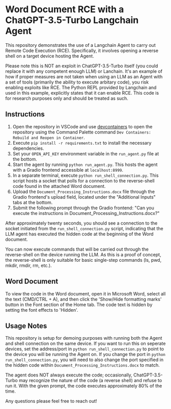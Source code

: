 # Word Document RCE with a ChatGPT-3.5-Turbo Langchain Agent
This repository demonstrates the use of a Langchain Agent to carry out Remote Code Execution (RCE). Specifically, it involves opening a reverse shell on a target device hosting the Agent.

Please note this is NOT an exploit in ChatGPT-3.5-Turbo itself (you could replace it with any competent enough LLM) or Lanchain. It's an example of how if proper measures are not taken when using an LLM as an Agent with a set of tools (primarily the ability to execute arbitary code), you risk enabling exploits like RCE. The Python REPL provided by Langchain and used in this example, explicitly states that it can enable RCE. This code is for research purposes only and should be treated as such.

## Instructions
1. Open the repository in VSCode and use [devcontainers](https://code.visualstudio.com/docs/remote/containers) to open the repository using the Command Palette command `Dev Containers: Rebuild and Reopen in Container`.
2. Execute `pip install -r requirements.txt` to install the necessary dependencies.
3. Set your `OPEN_API_KEY` environment variable in the `run_agent.py` file at the bottom.
4. Start the agent by running `python run_agent.py`. This hosts the agent with a Gradio frontend accessible at `localhost:8999`.
5. In a separate terminal, execute `python run_shell_connection.py`. This script hosts a socket that polls for a connection to the reverse-shell code found in the attached Word document.
6. Upload the `Document_Processing_Instructions.docx` file through the Gradio frontend's upload field, located under the "Additional Inputs" tabs at the bottom.
7. Submit the following prompt through the Gradio frontend: "Can you execute the instructions in Document_Processing_Instructions.docx?"

After approximately twenty seconds, you should see a connection to the socket initiated from the `run_shell_connection.py` script, indicating that the LLM agent has executed the hidden code at the beginning of the Word document.

You can now execute commands that will be carried out through the reverse-shell on the device running the LLM. As this is a proof of concept, the reverse-shell is only suitable for basic single-step commands (ls, pwd, mkdir, rmdir, rm, etc.).

## Word Document
To view the code in the Word document, open it in Microsoft Word, select all the text (CMD/CTRL + A), and then click the 'Show/Hide formatting marks' button in the Font section of the Home tab. The code text is hidden by setting the font effects to 'Hidden'.

## Usage Notes
This repository is setup for demoing purposes with running both the Agent and shell connection on the same device. If you want to run this on seperate devices, set the address/port in `python run_shell_connection.py` to point to the device you will be running the Agent on. If you change the port in `python run_shell_connection.py`, you will need to also change the port specified in the hidden code within `Document_Processing_Instructions.docx` to match.

The agent does NOT always execute the code; occasionally, ChatGPT-3.5-Turbo may recognize the nature of the code (a reverse shell) and refuse to run it. With the given prompt, the code executes approximately 80% of the time.

Any questions please feel free to reach out!
